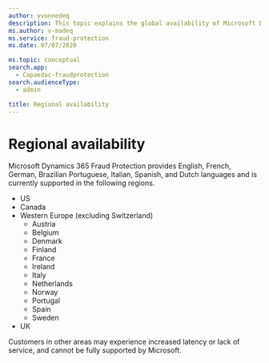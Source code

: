 ```yaml
---
author: yvonnedeq
description: This topic explains the global availability of Microsoft Dynamics 365 Fraud Protection.
ms.author: v-madeq
ms.service: fraud-protection
ms.date: 07/07/2020

ms.topic: conceptual
search.app: 
  - Capaedac-fraudprotection
search.audienceType:
  - admin

title: Regional availability
---
```



# Regional availability

Microsoft Dynamics 365 Fraud Protection provides English, French, German, Brazilian Portuguese, Italian, Spanish, and Dutch languages and is currently supported in the following regions. 
- US 
- Canada
- Western Europe (excluding Switzerland) 
    - Austria 
    - Belgium 
    - Denmark 
    - Finland 
    - France
    - Ireland 
    - Italy 
    - Netherlands 
    - Norway 
    - Portugal 
    - Spain 
    - Sweden 
- UK 

Customers in other areas may experience increased latency or lack of service, and cannot be fully supported by Microsoft. 
